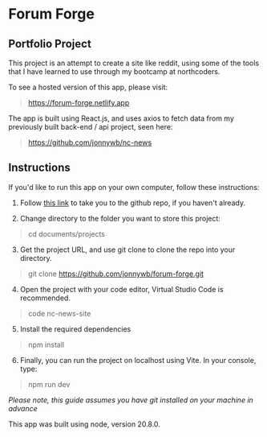 # Forum Forge

## Portfolio Project

This project is an attempt to create a site like reddit, using some of the tools that I have learned to use through my bootcamp at northcoders.

To see a hosted version of this app, please visit:

> https://forum-forge.netlify.app

The app is built using React.js, and uses axios to fetch data from my previously built back-end / api project, seen here:

> https://github.com/jonnywb/nc-news

## Instructions

If you'd like to run this app on your own computer, follow these instructions:

1. Follow [this link](https://github.com/jonnywb/forum-forge.git) to take you to the github repo, if you haven't already.

2. Change directory to the folder you want to store this project:

> cd documents/projects

3. Get the project URL, and use git clone to clone the repo into your directory.

> git clone https://github.com/jonnywb/forum-forge.git

4. Open the project with your code editor, Virtual Studio Code is recommended.

> code nc-news-site

5. Install the required dependencies

> npm install

6. Finally, you can run the project on localhost using Vite. In your console, type:

> npm run dev

_Please note, this guide assumes you have git installed on your machine in advance_

This app was built using node, version 20.8.0.
